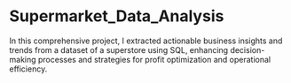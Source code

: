 # Supermarket_Data_Analysis
In this comprehensive project, I extracted actionable business insights and trends from a dataset of a superstore using SQL, enhancing decision-making processes and strategies for profit optimization and operational efficiency.
